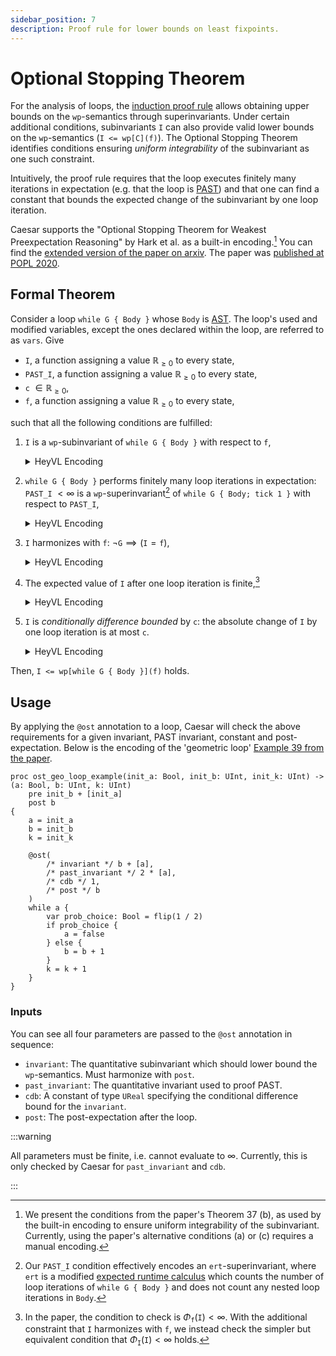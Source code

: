 ```yaml
---
sidebar_position: 7
description: Proof rule for lower bounds on least fixpoints.
---
```


# Optional Stopping Theorem

For the analysis of loops, the [induction proof rule](induction) allows obtaining upper bounds on the `wp`-semantics through superinvariants.
Under certain additional conditions, subinvariants `I` can also provide valid lower bounds on the `wp`-semantics (`I <= wp[C](f)`).
The Optional Stopping Theorem identifies conditions ensuring _uniform integrability_ of the subinvariant as one such constraint.

Intuitively, the proof rule requires that the loop executes finitely many iterations in expectation (e.g. that the loop is [PAST](past)) and that one can find a constant that bounds the expected change of the subinvariant by one loop iteration.

Caesar supports the "Optional Stopping Theorem for Weakest Preexpectation Reasoning" by Hark et al. as a built-in encoding.[^1]
You can find the [extended version of the paper on arxiv](https://arxiv.org/abs/1904.01117).
The paper was [published at POPL 2020](https://doi.org/10.1145/3371105).

## Formal Theorem

Consider a loop `while G { Body }` whose `Body` is [AST](ast).
The loop's used and modified variables, except the ones declared within the loop, are referred to as `vars`.
Give

- `I`, a function assigning a value $\mathbb{R}_{\geq 0}$ to every state,
- `PAST_I`, a function assigning a value $\mathbb{R}_{\geq 0}$ to every state,
- `c` $\in \mathbb{R}_{\geq 0}$,
- `f`, a function assigning a value $\mathbb{R}_{\geq 0}$ to every state,

such that all the following conditions are fulfilled:

1. `I` is a `wp`-subinvariant of `while G { Body }` with respect to `f`,
    <details>
    <summary>HeyVL Encoding</summary>
    <p>

    ```heyvl
    @wp
    proc I_wp_subinvariant(init_vars: ...) -> (vars: ...)
        pre I(init_vars)
        post f(vars)
    {
        vars = init_vars // set current state to input values
        @unroll(1, I(vars))
        while G {
            Body
        }
    }
    ```

    </p>
    </details>
2. `while G { Body }` performs finitely many loop iterations in expectation: `PAST_I` $< \infty$ is a `wp`-superinvariant[^modified-ert] of `while G { Body; tick 1 }` with respect to `PAST_I`,
    <details>
    <summary>HeyVL Encoding</summary>
    <p>

    ```heyvl
    @wp
    coproc PAST_I_ert_superinvariant(init_vars: ...) -> (vars: ...)
        pre PAST_I(init_vars)
        post PAST_I(vars)
    {
        vars = init_vars // set current state to input values
        if G {
            Body
            tick 1
        }
    }
    ```

    </p>
    </details>
3. `I` harmonizes with `f`: $\neg\mathtt{G} \implies (\mathtt{I} = \mathtt{f})$,
    <details>
    <summary>HeyVL Encoding</summary>
    <p>

    ```heyvl
    proc I_harmonizes_with_post(vars: ...) -> ()
        pre ?(!G(vars))
        post ?(I(vars) == f(vars))
    {}
    ```

    </p>
    </details>
4. The expected value of `I` after one loop iteration is finite,[^inv-iter-finite]
    <details>
    <summary>HeyVL Encoding</summary>
    <p>

    ```heyvl
    @wp
    coproc I_iter_finite(init_vars: ...) -> (vars: ...)
        pre 0
        post I(vars)
    {
        vars = init_vars // set current state to input values
        validate // maps finite expectation to 0, ∞ to ∞
        if G {
            Body
        }
    }
    ```

    </p>
    </details>
5. `I` is _conditionally difference bounded_ by `c`: the absolute change of `I` by one loop iteration is at most `c`.
    <details>
    <summary>HeyVL Encoding</summary>
    <p>

    ```heyvl
    @wp
    coproc I_conditionally_difference_bounded_by_c(init_vars: ...) -> (vars: ...)
        pre c
        post ite(I(init_vars) <= I(vars), I(vars) - I(init_vars), I(init_vars) - I(vars)) // |I(vars) - I(init_vars)|
    {
        vars = init_vars // set current state to input values
        Body
    }
    ```

    </p>
    </details>

Then, `I <= wp[while G { Body }](f)` holds.

## Usage

By applying the `@ost` annotation to a loop, Caesar will check the above requirements for a given invariant, PAST invariant, constant and post-expectation.
Below is the encoding of the 'geometric loop' [Example 39 from the paper](https://dl.acm.org/doi/pdf/10.1145/3371105#page=18).

```heyvl
proc ost_geo_loop_example(init_a: Bool, init_b: UInt, init_k: UInt) -> (a: Bool, b: UInt, k: UInt)
    pre init_b + [init_a]
    post b
{
    a = init_a
    b = init_b
    k = init_k

    @ost(
        /* invariant */ b + [a],
        /* past_invariant */ 2 * [a],
        /* cdb */ 1,
        /* post */ b
    )
    while a {
        var prob_choice: Bool = flip(1 / 2)
        if prob_choice {
            a = false
        } else {
            b = b + 1
        }
        k = k + 1
    }
}
```

### Inputs

You can see all four parameters are passed to the `@ost` annotation in sequence:

- `invariant`: The quantitative subinvariant which should lower bound the `wp`-semantics. Must harmonize with `post`.
- `past_invariant`: The quantitative invariant used to proof PAST.
- `cdb`: A constant of type `UReal` specifying the conditional difference bound for the `invariant`.
- `post`: The post-expectation after the loop.

:::warning

All parameters must be finite, i.e. cannot evaluate to $\infty$.
Currently, this is only checked by Caesar for `past_invariant` and `cdb`.

:::

[^1]: We present the conditions from the paper's Theorem 37 (b), as used by the built-in encoding to ensure uniform integrability of the subinvariant. Currently, using the paper's alternative conditions (a) or (c) requires a manual encoding.
[^modified-ert]: Our `PAST_I` condition effectively encodes an `ert`-superinvariant, where `ert` is a modified [expected runtime calculus](calculi) which counts the number of loop iterations of `while G { Body }` and does not count any nested loop iterations in `Body`.
[^inv-iter-finite]: In the paper, the condition to check is $\Phi_{\mathtt{f}}(\mathtt{I}) < \infty$. With the additional constraint that `I` harmonizes with `f`, we instead check the simpler but equivalent condition that $\Phi_{\mathtt{I}}(\mathtt{I}) < \infty$ holds.

